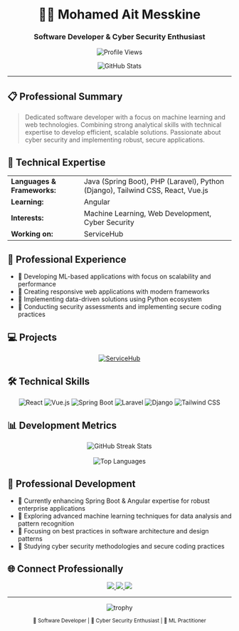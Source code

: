 <h1 align="center">👨‍💻 Mohamed Ait Messkine</h1>
<h3 align="center">Software Developer & Cyber Security Enthusiast</h3>

<p align="center">
  <img src="https://komarev.com/ghpvc/?username=MohAitMesskine&label=Profile%20Views&color=0e75b6&style=for-the-badge" alt="Profile Views" />
</p>

<p align="center">
  <img src="https://github-readme-stats.vercel.app/api?username=MohAitMesskine&show_icons=true&theme=tokyonight&hide_border=true&include_all_commits=true&count_private=true" alt="GitHub Stats"/>
</p>

<hr style="height:2px;border-width:0;color:gray;background-color:gray">

## 📋 Professional Summary

> Dedicated software developer with a focus on machine learning and web technologies. Combining strong analytical skills with technical expertise to develop efficient, scalable solutions. Passionate about cyber security and implementing robust, secure applications.

## 🔧 Technical Expertise

<table align="center">
  <tr>
    <td><strong>Languages & Frameworks:</strong></td>
    <td>Java (Spring Boot), PHP (Laravel), Python (Django), Tailwind CSS, React, Vue.js</td>
  </tr>
  <tr>
    <td><strong>Learning:</strong></td>
    <td>Angular</td>
  </tr>
  <tr>
    <td><strong>Interests:</strong></td>
    <td>Machine Learning, Web Development, Cyber Security</td>
  </tr>
  <tr>
    <td><strong>Working on:</strong></td>
    <td>ServiceHub</td>
  </tr>
</table>

## 🚀 Professional Experience

<ul>
  <li>🔹 Developing ML-based applications with focus on scalability and performance</li>
  <li>🔹 Creating responsive web applications with modern frameworks</li>
  <li>🔹 Implementing data-driven solutions using Python ecosystem</li>
  <li>🔹 Conducting security assessments and implementing secure coding practices</li>
</ul>

## 💻 Projects

<p align="center">
  <a href="https://github.com/MohAitMesskine/ServiceHub">
    <img src="https://github-readme-stats.vercel.app/api/pin/?username=MohAitMesskine&repo=ServiceHub&theme=tokyonight&hide_border=true" alt="ServiceHub" />
  </a>
</p>

## 🛠 Technical Skills

<p align="center">
  <img src="https://img.shields.io/badge/react-%2320232a?style=for-the-badge&logo=react&logoColor=%2361DAFB" alt="React"/>
  <img src="https://img.shields.io/badge/vuejs-%2335495e?style=for-the-badge&logo=vue.js&logoColor=%234FC08D" alt="Vue.js"/>
  <img src="https://img.shields.io/badge/springboot-%236DB33F?style=for-the-badge&logo=springboot&logoColor=white" alt="Spring Boot"/>
  <img src="https://img.shields.io/badge/laravel-%23FF2D20?style=for-the-badge&logo=laravel&logoColor=white" alt="Laravel"/>
  <img src="https://img.shields.io/badge/django-%23092E20?style=for-the-badge&logo=django&logoColor=white" alt="Django"/>
  <img src="https://img.shields.io/badge/tailwindcss-%2338B2AC?style=for-the-badge&logo=tailwind-css&logoColor=white" alt="Tailwind CSS"/>
</p>

## 📊 Development Metrics

<div align="center">
  <img src="https://github-readme-streak-stats.herokuapp.com/?user=MohAitMesskine&theme=tokyonight&hide_border=true" alt="GitHub Streak Stats"/>
</div>

<br>

<div align="center">
  <img src="https://github-readme-stats.vercel.app/api/top-langs/?username=MohAitMesskine&theme=tokyonight&hide_border=true&include_all_commits=true&count_private=true&layout=compact" alt="Top Languages"/>
</div>

## 🌱 Professional Development

<ul>
  <li>📌 Currently enhancing Spring Boot & Angular expertise for robust enterprise applications</li>
  <li>📌 Exploring advanced machine learning techniques for data analysis and pattern recognition</li>
  <li>📌 Focusing on best practices in software architecture and design patterns</li>
  <li>📌 Studying cyber security methodologies and secure coding practices</li>
</ul>

## 🌐 Connect Professionally

<p align="center">
  <a href="https://github.com/MohAitMesskine">
    <img src="https://img.shields.io/badge/GitHub-%23121011?style=for-the-badge&logo=github&logoColor=white"/>
  </a>
  <a href="mailto:aitmesskine.mohamed@gmail.cm">
    <img src="https://img.shields.io/badge/Email-D14836?style=for-the-badge&logo=gmail&logoColor=white"/>
  </a>
  <a href="https://linkedin.com/in/MohamedAitMesskine">
    <img src="https://img.shields.io/badge/LinkedIn-0077B5?style=for-the-badge&logo=linkedin&logoColor=white"/>
  </a>
</p>

<hr style="height:2px;border-width:0;color:gray;background-color:gray">

<p align="center">
  <img src="https://github-profile-trophy.vercel.app/?username=MohAitMesskine&theme=tokyonight&no-frame=true&row=1" alt="trophy" />
</p>

<p align="center">
  <sub>💼 Software Developer | 🔐 Cyber Security Enthusiast | 🤖 ML Practitioner</sub>
</p>
